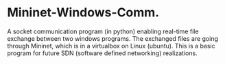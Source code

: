 # Mininet-Windows-Comm.
A socket communication program (in python) enabling real-time file exchange between two windows programs. The exchanged files are going through Mininet, which is in a virtualbox on Linux (ubuntu). This is a basic program for future SDN (software defined networking) realizations.
